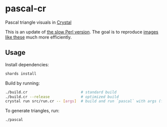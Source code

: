 # pascal-cr
Pascal triangle visuals in [Crystal](https://crystal-lang.org/)

This is an update of [the slow Perl version](https://github.com/c-dilks/pascal).
The goal is to reproduce [images like these](https://github.com/c-dilks/pascal/tree/master/img)
much more efficiently.

## Usage
Install dependencies:
```bash
shards install
```

Build by running:
```bash
./build.cr                        # standard build
./build.cr --release              # optimized build
crystal run src/run.cr -- [args]  # build and run `pascal` with args (for devs)
```

To generate triangles, run:
```bash
./pascal
```
